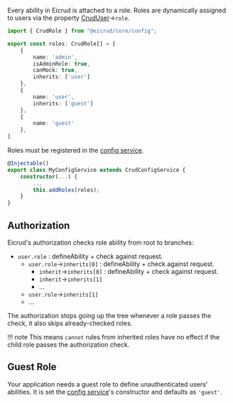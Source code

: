 Every ability in Eicrud is attached to a role. Roles are dynamically assigned to users via the property [CrudUser](./user.md)->`role`.

```typescript title="roles.ts"
import { CrudRole } from "@eicrud/core/config";

export const roles: CrudRole[] = [
    { 
        name: 'admin', 
        isAdminRole: true,
        canMock: true,
        inherits: ['user']
    },
    { 
        name: 'user', 
        inherits: ['guest']
    },
    { 
        name: 'guest'
    },
]
```

Roles must be registered in the [config service]().
```typescript
@Injectable()
export class MyConfigService extends CrudConfigService {
    constructor(...) {
        ...
        this.addRoles(roles);
    }
}
```

## Authorization

Eicrud's authorization checks role ability from root to branches:  

- `user.role` : defineAbility + check against request.
    - `user.role`->`inherits[0]` : defineAbility + check against request.
        - `inherit`->`inherits[0]` : defineAbility + check against request.
        - `inherit`->`inherits[1]`
        - ...
    - `user.role`->`inherits[1]`
    - ...

The authorization stops going up the tree whenever a role passes the check, it also skips already-checked roles.

!!! note
    This means `cannot` rules from inherited roles have no effect if the child role passes the authorization check.

## Guest Role
Your application needs a guest role to define unauthenticated users' abilities. It is set the [config service]()'s constructor and defaults as `'guest'`.  
